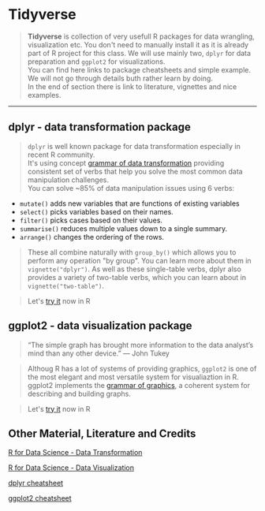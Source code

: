 Tidyverse
================

> **Tidyverse** is collection of very usefull R packages for data wrangling, visualization etc. You don't need to manually install it as it is already part of R project for this class.
> We will use mainly two, `dplyr` for data preparation and `ggplot2` for visualizations.  
> You can find here links to package cheatsheets and simple example. We will not go through details buth rather learn by doing.  
> In the end of section there is link to literature, vignettes and nice examples.  

------------------------------------------------------------------------

dplyr - data transformation package
-----------------------------------

> `dplyr` is well known package for data transformation especially in recent R community.  
> It's using concept [grammar of data transformation](https://rstudio-pubs-static.s3.amazonaws.com/153547_3a8e24d4ceeb4868a5f22e70641e8165.html#/) providing consistent set of verbs that help you solve the most common data manipulation challenges.  
> You can solve ~85% of data manipulation issues using 6 verbs:
-   `mutate()` adds new variables that are functions of existing variables
-   `select()` picks variables based on their names.
-   `filter()` picks cases based on their values.
-   `summarise()` reduces multiple values down to a single summary.
-   `arrange()` changes the ordering of the rows.

> These all combine naturally with `group_by()` which allows you to perform any operation "by group". You can learn more about them in `vignette("dplyr")`. As well as these single-table verbs, dplyr also provides a variety of two-table verbs, which you can learn about in `vignette("two-table")`.

> Let's [try it](../Exercises/Ex04_dplyr.md) now in R  

ggplot2 - data visualization package
------------------------------------

> “The simple graph has brought more information to the data analyst’s mind than any other device.” — John Tukey  

> Althoug R has a lot of systems of providing graphics, `ggplot2` is one of the most elegant and most versatile system for visualiaztion in R. ggplot2 implements the [grammar of graphics](http://vita.had.co.nz/papers/layered-grammar.html), a coherent system for describing and building graphs.  

> Let's [try it](../Exercises/Ex05_ggplot2.md) now in R

Other Material, Literature and Credits
--------------------------------------

[R for Data Science - Data Transformation](http://r4ds.had.co.nz/transform.html#introduction-2)

[R for Data Science - Data Visualization](http://r4ds.had.co.nz/data-visualisation.html)

[dplyr cheatsheet](https://github.com/rstudio/cheatsheets/raw/master/data-transformation.pdf)

[ggplot2 cheatsheet](https://github.com/rstudio/cheatsheets/raw/master/data-visualization-2.1.pdf)
